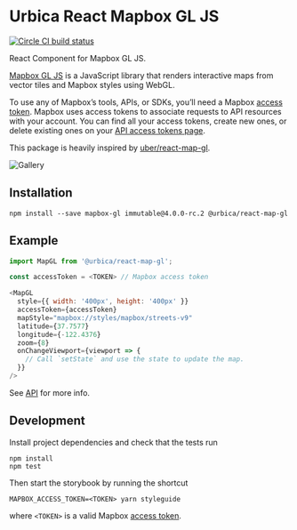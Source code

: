 # Urbica React Mapbox GL JS

[![Circle CI build status](https://circleci.com/gh/urbica/react-map-gl.svg?style=shield)](https://circleci.com/gh/urbica/react-map-gl/tree/master)

React Component for Mapbox GL JS.

[Mapbox GL JS](https://github.com/mapbox/mapbox-gl-js) is a JavaScript library that renders interactive maps from vector tiles and Mapbox styles using WebGL.

To use any of Mapbox’s tools, APIs, or SDKs, you’ll need a Mapbox [access token](https://www.mapbox.com/help/define-access-token/). Mapbox uses access tokens to associate requests to API resources with your account. You can find all your access tokens, create new ones, or delete existing ones on your [API access tokens page](https://www.mapbox.com/studio/account/tokens/).

This package is heavily inspired by [uber/react-map-gl](https://github.com/uber/react-map-gl).

![Gallery](https://raw.githubusercontent.com/urbica/react-map-gl/master/gallery.jpg)

## Installation

    npm install --save mapbox-gl immutable@4.0.0-rc.2 @urbica/react-map-gl

## Example

```js
import MapGL from '@urbica/react-map-gl';

const accessToken = <TOKEN> // Mapbox access token

<MapGL
  style={{ width: '400px', height: '400px' }}
  accessToken={accessToken}
  mapStyle="mapbox://styles/mapbox/streets-v9"
  latitude={37.7577}
  longitude={-122.4376}
  zoom={8}
  onChangeViewport={viewport => {
    // Call `setState` and use the state to update the map.
  }}
/>
```

See [API](https://github.com/urbica/react-map-gl/blob/master/API.md) for more info.

## Development

Install project dependencies and check that the tests run

    npm install
    npm test

Then start the storybook by running the shortcut

    MAPBOX_ACCESS_TOKEN=<TOKEN> yarn styleguide

where `<TOKEN>` is a valid Mapbox [access token](https://www.mapbox.com/help/define-access-token/).
